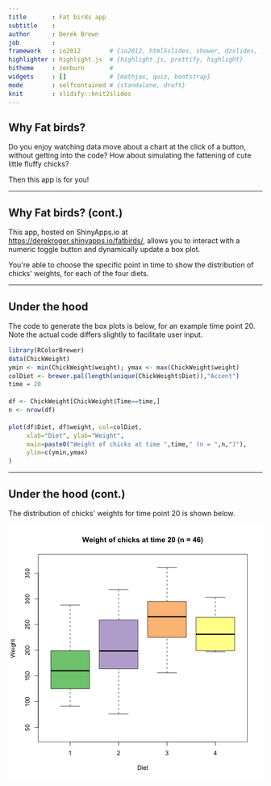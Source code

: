 ```yaml
---
title       : Fat birds app
subtitle    : 
author      : Derek Brown
job         : 
framework   : io2012        # {io2012, html5slides, shower, dzslides, ...}
highlighter : highlight.js  # {highlight.js, prettify, highlight}
hitheme     : zenburn       # 
widgets     : []            # {mathjax, quiz, bootstrap}
mode        : selfcontained # {standalone, draft}
knit        : slidify::knit2slides
---
```


## Why Fat birds?

Do you enjoy watching data move about a chart at the click of a button, without getting into the code?
How about simulating the fattening of cute little fluffy chicks?

Then this app is for you!

---

## Why Fat birds? (cont.)

This app, hosted on ShinyApps.io at https://derekroger.shinyapps.io/fatbirds/, allows you to interact with a numeric toggle button and dynamically update a box plot.

You're able to choose the specific point in time to show the distribution of chicks' weights, for each of the four diets.

---

## Under the hood

The code to generate the box plots is below, for an example time point 20. Note the actual code differs slightly to facilitate user input.


```r
library(RColorBrewer)
data(ChickWeight)
ymin <- min(ChickWeight$weight); ymax <- max(ChickWeight$weight)
colDiet <- brewer.pal(length(unique(ChickWeight$Diet)),"Accent")
time = 20

df <- ChickWeight[ChickWeight$Time==time,]
n <- nrow(df)

plot(df$Diet, df$weight, col=colDiet, 
     xlab="Diet", ylab="Weight", 
     main=paste0("Weight of chicks at time ",time," (n = ",n,")"),
     ylim=c(ymin,ymax)
)
```

---

## Under the hood (cont.)

The distribution of chicks' weights for time point 20 is shown below.

![plot of chunk unnamed-chunk-2](figure/unnamed-chunk-2.png) 
